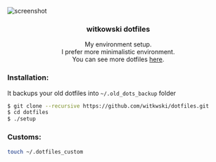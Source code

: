 ![screenshot](https://i.imgur.com/Crhgmbf.png)

<h3 align="center">
  witkowski dotfiles
</h3>

<p align="center">
  My environment setup.</br>
  I prefer more minimalistic environment.</br>  
  You can see more dotfiles <a href="https://dotfiles.github.io">here</a>.
</p>

### Installation:

It backups your old dotfiles into `~/.old_dots_backup` folder

```sh
$ git clone --recursive https://github.com/witkwski/dotfiles.git
$ cd dotfiles
$ ./setup

```

### Customs:

```sh
touch ~/.dotfiles_custom
```

